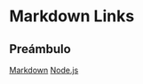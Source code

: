 # Markdown Links

## Preámbulo

[Markdown](https://es.wikipedirg/wiki/Markdown)
[Node.js](https://nodejs.org/)